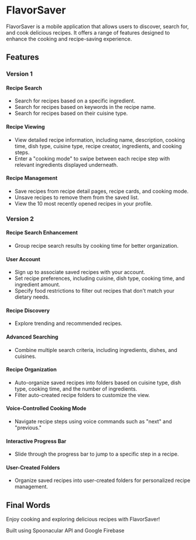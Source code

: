 # FlavorSaver

FlavorSaver is a mobile application that allows users to discover, search for, and cook delicious recipes. It offers a range of features designed to enhance the cooking and recipe-saving experience.

## Features

### Version 1

#### Recipe Search
- Search for recipes based on a specific ingredient.
- Search for recipes based on keywords in the recipe name.
- Search for recipes based on their cuisine type.

#### Recipe Viewing
- View detailed recipe information, including name, description, cooking time, dish type, cuisine type, recipe creator, ingredients, and cooking steps.
- Enter a "cooking mode" to swipe between each recipe step with relevant ingredients displayed underneath.

#### Recipe Management
- Save recipes from recipe detail pages, recipe cards, and cooking mode.
- Unsave recipes to remove them from the saved list.
- View the 10 most recently opened recipes in your profile.

### Version 2

#### Recipe Search Enhancement
- Group recipe search results by cooking time for better organization.

#### User Account
- Sign up to associate saved recipes with your account.
- Set recipe preferences, including cuisine, dish type, cooking time, and ingredient amount.
- Specify food restrictions to filter out recipes that don't match your dietary needs.

#### Recipe Discovery
- Explore trending and recommended recipes.

#### Advanced Searching
- Combine multiple search criteria, including ingredients, dishes, and cuisines.

#### Recipe Organization
- Auto-organize saved recipes into folders based on cuisine type, dish type, cooking time, and the number of ingredients.
- Filter auto-created recipe folders to customize the view.

#### Voice-Controlled Cooking Mode
- Navigate recipe steps using voice commands such as "next" and "previous."

#### Interactive Progress Bar
- Slide through the progress bar to jump to a specific step in a recipe.

#### User-Created Folders
- Organize saved recipes into user-created folders for personalized recipe management.


## Final Words
Enjoy cooking and exploring delicious recipes with FlavorSaver!

Built using Spoonacular API and Google Firebase

